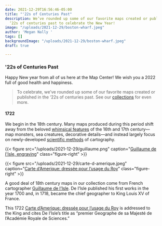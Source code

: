 ```yaml
---
date: 2021-12-29T16:56:46-05:00
title: "'22s of Centuries Past"
description: We’ve rounded up some of our favorite maps created or published in the
  ‘22s of centuries past to celebrate the New Year!
image: "/uploads/2021-12-29/boston-wharf.jpeg"
author: 'Megan Nally '
tags: []
backgroundImage: "/uploads/2021-12-29/boston-wharf.jpeg"
draft: true

---
```

### '22s of Centuries Past

Happy New year from all of us here at the Map Center! We wish you a 2022 full of good health and happiness.

> To celebrate, we’ve rounded up some of our favorite maps created or published in the ‘22s of centuries past. See our [collections](https://collections.leventhalmap.org/) for even more. 

#### 1722

We begin in the 18th century. Many maps produced during this period shift away from the beloved [whimsical features](https://www.britannica.com/science/map/18th-century-to-the-present) of the 16th and 17th century––map monsters, sea creatures, decorative details––and instead largely focus on newly-developed [scientific methods](https://www.bac-lac.gc.ca/eng/discover/exploration-settlement/pathfinders-passageways/Pages/mapmakers-essay.aspx) of cartography.

{{< figure src="/uploads/2021-12-29/guillaume.png" caption="[Guillaume de I'Isle, engraving](https://www.britannica.com/biography/Guillaume-Delisle)" class="figure-right" >}}

{{< figure src="/uploads/2021-12-29/carte-d-amerique.jpeg" caption="[Carte d’Amerique: dressée pour l’usage du Roy](https://collections.leventhalmap.org/search/commonwealth:2514p1363)" class="figure-right" >}}

A good deal of 18th century maps in our collection come from French cartographer [Guillaume de I’Isle](https://collections.leventhalmap.org/search?f%5Bname_facet_ssim%5D%5B%5D=L%27Isle%2C+Guillaume+de%2C+1675-1726). De I’Isle published his first works in the year 1700 and, in 1718, became the chief geographer to King Louis XV of France.

This 1722 [Carte d’Amerique: dressée pour l’usage du Roy](https://collections.leventhalmap.org/search/commonwealth:2514p1363) is addressed to the King and cites De I’Isle’s title as “premier Geographe de sa Majesté de l’Académie Royale de Sciences.”